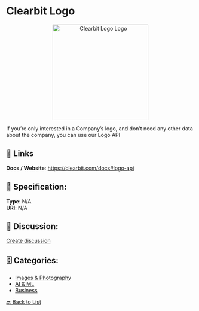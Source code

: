 # Clearbit Logo
<p align="center">
    <img width="256" src="https://raw.githubusercontent.com/apis-list/apis-list/main/apis/clearbit-logo/logo_256x256.png" alt="Clearbit Logo Logo"/>
</p>

If you’re only interested in a Company’s logo, and don’t need any other data about the company, you can use our Logo API

##  🔗 Links
**Docs / Website**: https://clearbit.com/docs#logo-api

## 🧬 Specification:
**Type**: N/A  
**URI**: N/A

## 💬 Discussion:
[Create discussion](https://github.com/apis-list/apis-list/discussions/new)

## 🗄️ Categories:
- [Images & Photography](https://github.com/apis-list/apis-list#images--photography)
- [AI & ML](https://github.com/apis-list/apis-list#ai--ml)
- [Business](https://github.com/apis-list/apis-list#business)




[🔙 Back to List](https://github.com/apis-list/apis-list)
